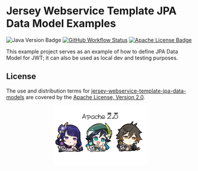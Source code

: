 Jersey Webservice Template JPA Data Model Examples
==================================================

![Java Version Badge][Java Version Badge]
[![GitHub Workflow Status][GitHub Workflow Status]](https://github.com/QubitPi/jersey-webservice-template-jpa-data-models/actions/workflows/ci-cd.yml)
[![Apache License Badge]](https://www.apache.org/licenses/LICENSE-2.0)

This example project serves as an example of how to define JPA Data Model for JWT; it can also be used as local dev and
testing purposes.

License
-------

The use and distribution terms for [jersey-webservice-template-jpa-data-models] are covered by the
[Apache License, Version 2.0][Apache License, Version 2.0].

<div align="center">
    <a href="https://opensource.org/licenses">
        <img align="center" width="50%" alt="License Illustration" src="https://github.com/QubitPi/QubitPi/blob/master/img/apache-2.png?raw=true">
    </a>
</div>

[Apache License Badge]: https://img.shields.io/badge/Apache%202.0-F25910.svg?style=for-the-badge&logo=Apache&logoColor=white
[Apache License, Version 2.0]: http://www.apache.org/licenses/LICENSE-2.0.html

[GitHub Workflow Status]: https://img.shields.io/github/actions/workflow/status/QubitPi/jersey-webservice-template-jpa-data-models/ci-cd.yml?branch=master&logo=github&style=for-the-badge

[Java Version Badge]: https://img.shields.io/badge/Java-17-brightgreen?style=for-the-badge&logo=OpenJDK&logoColor=white
[jersey-webservice-template-jpa-data-models]: https://qubitpi.github.io/jersey-webservice-template-jpa-data-models/
